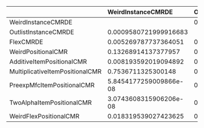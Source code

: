 |                                 | WeirdInstanceCMRDE     | OutlistInstanceCMRDE   | FlexCMRDE              | WeirdPositionalCMR    | AdditiveItemPositionalCMR   | MultiplicativeItemPositionalCMR   | PreexpMfcItemPositionalCMR   | TwoAlphaItemPositionalCMR   | WeirdFlexPositionalCMR   |
|:--------------------------------|:-----------------------|:-----------------------|:-----------------------|:----------------------|:----------------------------|:----------------------------------|:-----------------------------|:----------------------------|:-------------------------|
| WeirdInstanceCMRDE              |                        | 0.9990419278000083     | 0.9947302122626359     | 0.8673108586262204    | 0.9918064079809051          | 0.24632886746998517               | 0.9999999415458227           | 0.9999999692563917          | 0.9816804609725764       |
| OutlistInstanceCMRDE            | 0.0009580721999916683  |                        | 0.6265931529326794     | 0.26961324345938265   | 0.3792571629128102          | 0.015482014848893113              | 0.9997994516193913           | 0.9998718890663242          | 0.6584684635594522       |
| FlexCMRDE                       | 0.005269787737364051   | 0.37340684706732064    |                        | 0.20387138401709543   | 0.28982999692219896         | 0.013351846212202891              | 0.9998161123420616           | 0.999890093204907           | 0.6151544455672253       |
| WeirdPositionalCMR              | 0.13268914137377957    | 0.7303867565406175     | 0.7961286159829046     |                       | 0.7059051811558081          | 0.08306274702026684               | 0.9989296708810115           | 0.9999566341949082          | 0.9557751632249534       |
| AdditiveItemPositionalCMR       | 0.008193592019094892   | 0.6207428370871899     | 0.7101700030778011     | 0.29409481884419175   |                             | 0.030653297837625344              | 0.999977671337555            | 0.9999920283663298          | 0.8124161636633414       |
| MultiplicativeItemPositionalCMR | 0.7536711325300148     | 0.9845179851511069     | 0.9866481537877971     | 0.9169372529797332    | 0.9693467021623746          |                                   | 0.9999627203579963           | 0.9999938711838099          | 0.9876049898806974       |
| PreexpMfcItemPositionalCMR      | 5.8454177259009866e-08 | 0.0002005483806087064  | 0.00018388765793837892 | 0.0010703291189884919 | 2.2328662445061432e-05      | 3.7279642003688276e-05            |                              | 0.9459062580156485          | 0.010675499792736081     |
| TwoAlphaItemPositionalCMR       | 3.0743608315906206e-08 | 0.0001281109336757978  | 0.00010990679509306044 | 4.336580509175568e-05 | 7.971633670137415e-06       | 6.128816190114989e-06             | 0.05409374198435139          |                             | 0.0004554169406454075    |
| WeirdFlexPositionalCMR          | 0.018319539027423625   | 0.3415315364405478     | 0.38484555443277463    | 0.044224836775046635  | 0.1875838363366586          | 0.012395010119302535              | 0.9893245002072639           | 0.9995445830593546          |                          |